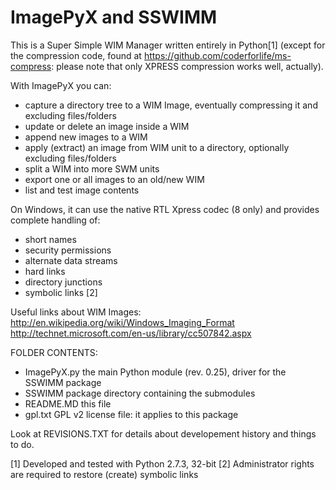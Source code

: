 ImagePyX and SSWIMM
===================

This is a Super Simple WIM Manager written entirely in Python[1] (except for the compression code, found at
https://github.com/coderforlife/ms-compress: please note that only XPRESS compression works well, actually).

With ImagePyX you can:
- capture a directory tree to a WIM Image, eventually compressing it and excluding files/folders
- update or delete an image inside a WIM
- append new images to a WIM
- apply (extract) an image from WIM unit to a directory, optionally excluding files/folders
- split a WIM into more SWM units
- export one or all images to an old/new WIM
- list and test image contents

On Windows, it can use the native RTL Xpress codec (8 only) and provides complete handling of:
 - short names
 - security permissions
 - alternate data streams
 - hard links
 - directory junctions
 - symbolic links [2]


Useful links about WIM Images:
	http://en.wikipedia.org/wiki/Windows_Imaging_Format
	http://technet.microsoft.com/en-us/library/cc507842.aspx


FOLDER CONTENTS:
- ImagePyX.py		the main Python module (rev. 0.25), driver for the SSWIMM package
- SSWIMM		package directory containing the submodules
- README.MD		this file
- gpl.txt		GPL v2 license file: it applies to this package

Look at REVISIONS.TXT for details about developement history and things to do.





[1] Developed and tested with Python 2.7.3, 32-bit
[2] Administrator rights are required to restore (create) symbolic links
